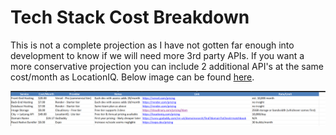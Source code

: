 # Tech Stack Cost Breakdown

This is not a complete projection as I have not gotten far enough into development to know if we will need more 3rd party APIs. If you want a more conservative projection you can include 2 additional API's at the same cost/month as LocationIQ. Below image can be found [here](./Tech_costs.xlsx).

![Tech Costs breakdown](./Tech_Costs_Screenshot.png)